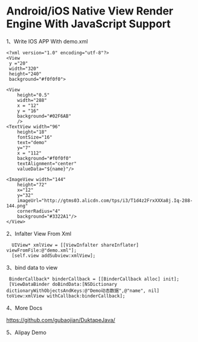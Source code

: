 Android/iOS Native View Render Engine With JavaScript Support
======
1、Write IOS APP With demo.xml 
    
    <?xml version="1.0" encoding="utf-8"?>
    <View
     y ="20"
     width="320"
     height="240"
     background="#f0f0f0">

    <View
        height="0.5"
        width="288"
        x = "12"
        y = "16"
        background="#02F6AB"
        />
    <TextView width="96"
        height="18"
        fontSize="16"
        text="demo"
        y="7"
        x = "112"
        background="#f0f0f0"
        textAlignment="center"
        valueData="${name}"/>

    <ImageView width="144"
        height="72"
        x="12"
        y="32"
        imageUrl="http://gtms03.alicdn.com/tps/i3/T1d4z2FrxXXXa8j.Iq-288-144.png"
        cornerRadius="4"
        background="#3322A1"/>  
    </View>

2、Infalter View From Xml
   
      UIView* xmlView = [[ViewInfalter shareInflater] viewFromFile:@"demo.xml"];
      [self.view addSubview:xmlView];

3、bind data to view
     
     BinderCallback* binderCallback = [[BinderCallback alloc] init];
     [ViewDataBinder doBindData:[NSDictionary dictionaryWithObjectsAndKeys:@"Demo动态数据",@"name", nil] toView:xmlView withCallback:binderCallback];


4、More Docs

https://github.com/gubaojian/DuktapeJava/

5、Alipay Demo






